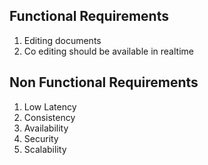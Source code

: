 

## Functional Requirements
1. Editing documents
2. Co editing should be available in realtime



## Non Functional Requirements
1. Low Latency
2. Consistency
3. Availability
4. Security
5. Scalability


